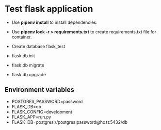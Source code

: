 # Test flask application

- Use **pipenv install** to install dependencies.
- Use **pipenv lock -r > requirements.txt** to create requirements.txt file for container.

- Create database flask_test

- flask db init
- flask db migrate
- flask db upgrade

## Environment variables

- POSTGRES_PASSWORD=password
- FLASK_DB=db
- FLASK_CONFIG=development
- FLASK_APP=run.py
- FLASK_DB=postgres://postgres:password@host:5432/db
